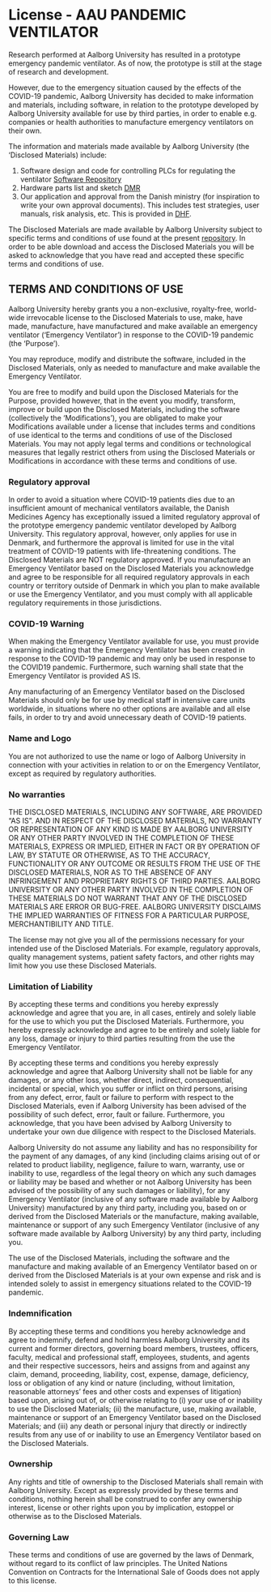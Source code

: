 # License - AAU PANDEMIC VENTILATOR

Research performed at Aalborg University has resulted in a prototype emergency pandemic ventilator. As of now, the prototype is still at the stage of research and development.

However, due to the emergency situation caused by the effects of the COVID-19 pandemic, Aalborg University has decided to make information and materials, including software, in relation to the prototype developed by Aalborg University available for use by third parties, in order to enable e.g. companies or health authorities to manufacture emergency ventilators on their own.

The information and materials made available by Aalborg University (the ‘Disclosed Materials) include:

1) Software design and code for controlling PLCs for regulating the ventilator [Software Repository](https://github.com/CoRescue/AAUPandemicVentilator)
2) Hardware parts list and sketch [DMR](https://github.com/CoRescue/AAUPandemicVentilator/tree/master/DMR)
3) Our application and approval from the Danish ministry (for inspiration to write your own approval documents). This includes test strategies, user manuals, risk analysis, etc. This is provided in [DHF](https://github.com/CoRescue/AAUPandemicVentilator/tree/master/DHF).

The Disclosed Materials are made available by Aalborg University subject to specific terms and conditions of use found at the present [repository](https://github.com/CoRescue/AAUPandemicVentilator). In order to be able download and access the Disclosed Materials you will be asked to acknowledge that you have read and accepted these specific terms and conditions of use.

## TERMS AND CONDITIONS OF USE

Aalborg University hereby grants you a non-exclusive, royalty-free, world-wide irrevocable license to the Disclosed Materials to use, make, have made, manufacture, have manufactured and make available an emergency ventilator (‘Emergency Ventilator’) in response to the COVID-19 pandemic (the ‘Purpose’).

You may reproduce, modify and distribute the software, included in the Disclosed Materials, only as needed to manufacture and make available the Emergency Ventilator.

You are free to modify and build upon the Disclosed Materials for the Purpose, provided however, that in the event you modify, transform, improve or build upon the Disclosed Materials, including the software (collectively the ‘Modifications’), you are obligated to make your Modifications available under a license that includes terms and conditions of use identical to the terms and conditions of use of the Disclosed Materials. You may not apply legal terms and conditions or technological measures that legally restrict others from using the Disclosed Materials or Modifications in accordance with these terms and conditions of use.

### Regulatory approval

In order to avoid a situation where COVID-19 patients dies due to an insufficient amount of mechanical ventilators available, the Danish Medicines Agency has exceptionally issued a limited regulatory approval of the prototype emergency pandemic ventilator developed by Aalborg University. This regulatory approval, however, only applies for use in Denmark, and furthermore the approval is limited for use in the vital treatment of COVID-19 patients with life-threatening conditions. 
The Disclosed Materials are NOT regulatory approved. If you manufacture an Emergency Ventilator based on the Disclosed Materials you acknowledge and agree to be responsible for all required regulatory approvals in each country or territory outside of Denmark in which you plan to make available or use the Emergency Ventilator, and you must comply with all applicable regulatory requirements in those jurisdictions.

### COVID-19 Warning

When making the Emergency Ventilator available for use, you must provide a warning indicating that the Emergency Ventilator has been created in response to the COVID-19 pandemic and may only be used in response to the COVID19 pandemic. Furthermore, such warning shall state that the Emergency Ventilator is provided AS IS.  

Any manufacturing of an Emergency Ventilator based on the Disclosed Materials should only be for use by medical staff in intensive care units worldwide, in situations where no other options are available and all else fails, in order to try and avoid unnecessary death of COVID-19 patients.

### Name and Logo

You are not authorized to use the name or logo of Aalborg University in connection with your activities in relation to or on the Emergency Ventilator, except as required by regulatory authorities.  

### No warranties

THE DISCLOSED MATERIALS, INCLUDING ANY SOFTWARE, ARE PROVIDED “AS IS”. AND IN RESPECT OF THE DISCLOSED MATERIALS, NO WARRANTY OR REPRESENTATION OF ANY KIND IS MADE BY AALBORG UNIVERSITY OR ANY OTHER PARTY INVOLVED IN THE COMPLETION OF THESE MATERIALS, EXPRESS OR IMPLIED, EITHER IN FACT OR BY OPERATION OF LAW, BY STATUTE OR OTHERWISE, AS TO THE ACCURACY, FUNCTIONALITY OR ANY OUTCOME OR RESULTS FROM THE USE OF THE DISCLOSED MATERIALS, NOR AS TO THE ABSENCE OF ANY INFRINGEMENT AND PROPRIETARY RIGHTS OF THIRD PARTIES. AALBORG UNIVERSITY OR ANY OTHER PARTY INVOLVED IN THE COMPLETION OF THESE MATERIALS DO NOT WARRANT THAT ANY OF THE DISCLOSED MATERIALS ARE ERROR OR BUG-FREE. AALBORG UNIVERSITY DISCLAIMS THE IMPLIED WARRANTIES OF FITNESS FOR A PARTICULAR PURPOSE, MERCHANTIBILITY AND TITLE.

The license may not give you all of the permissions necessary for your intended use of the Disclosed Materials.  For example, regulatory approvals, quality management systems, patient safety factors, and other rights may limit how you use these Disclosed Materials.

### Limitation of Liability

By accepting these terms and conditions you hereby expressly acknowledge and agree that you are, in all cases, entirely and solely liable for the use to which you put the Disclosed Materials. Furthermore, you hereby expressly acknowledge and agree to be entirely and solely liable for any loss, damage or injury to third parties resulting from the use the Emergency Ventilator.

By accepting these terms and conditions you hereby expressly acknowledge and agree that Aalborg University shall not be liable for any damages, or any other loss, whether direct, indirect, consequential, incidental or special, which you suffer or inflict on third persons, arising from any defect, error, fault or failure to perform with respect to the Disclosed Materials, even if Aalborg University has been advised of the possibility of such defect, error, fault or failure. Furthermore, you acknowledge, that you have been advised by Aalborg University to undertake your own due diligence with respect to the Disclosed Materials.

Aalborg University do not assume any liability and has no responsibility for the payment of any damages, of any kind (including claims arising out of or related to product liability, negligence, failure to warn, warranty, use or inability to use, regardless of the legal theory on which any such damages or liability may be based and whether or not Aalborg University has been advised of the possibility of any such damages or liability), for any Emergency Ventilator (inclusive of any software made available by Aalborg University) manufactured by any third party, including you, based on or derived from the Disclosed Materials or the manufacture, making available, maintenance or support of any such Emergency Ventilator (inclusive of any software made available by Aalborg University) by any third party, including you.  

The use of the Disclosed Materials, including the software and the manufacture and making available of an Emergency Ventilator based on or derived from the Disclosed Materials is at your own expense and risk and is intended solely to assist in emergency situations related to the COVID-19 pandemic.

### Indemnification

By accepting these terms and conditions you hereby acknowledge and agree to indemnify, defend and hold harmless Aalborg University and its current and former directors, governing board members, trustees, officers, faculty, medical and professional staff, employees, students, and agents and their respective successors, heirs and assigns from and against any claim, demand, proceeding, liability, cost, expense, damage, deficiency, loss or obligation of any kind or nature (including, without limitation, reasonable attorneys’ fees and other costs and expenses of litigation) based upon, arising out of, or otherwise relating to (i) your use of  or inability to use the Disclosed Materials; (ii) the manufacture, use, making available, maintenance or support of an Emergency Ventilator based on the Disclosed Materials; and (iii) any death or personal injury that directly or indirectly results from any use of or inability to use an Emergency Ventilator based on the Disclosed Materials.

### Ownership

Any rights and title of ownership to the Disclosed Materials shall remain with Aalborg University.  Except as expressly provided by these terms and conditions, nothing herein shall be construed to confer any ownership interest, license or other rights upon you by implication, estoppel or otherwise as to the Disclosed Materials.

### Governing Law

These terms and conditions of use are governed by the laws of Denmark, without regard to its conflict of law principles.  The United Nations Convention on Contracts for the International Sale of Goods does not apply to this license.

